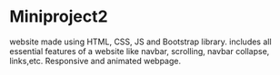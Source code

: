 # Miniproject2
website made using HTML, CSS, JS and Bootstrap library.
includes all essential features of a website like navbar, scrolling, navbar collapse, links,etc.
Responsive and animated webpage.
